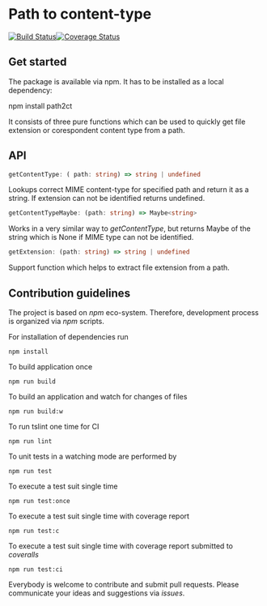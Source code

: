 # Path to content-type 
[![Build Status](https://travis-ci.org/AIRTucha/path2ct.svg?branch=master)](https://travis-ci.org/AIRTucha/path2ct)[![Coverage Status](https://coveralls.io/repos/github/AIRTucha/path2ct/badge.svg?branch=master)](https://coveralls.io/github/AIRTucha/path2ct?branch=master)
## Get started 

The package is available via npm. It has to be installed as a local dependency:

npm install path2ct

It consists of three pure functions which can be used to quickly get file extension or corespondent content type from a path.

## API

```typescript
getContentType: ( path: string) => string | undefined
```

Lookups correct MIME content-type for specified path and return it as a string. If extension can not be identified returns undefined.

```typescript
getContentTypeMaybe: (path: string) => Maybe<string>
```

Works in a very similar way to *getContentType*, but returns Maybe of the string which is None if MIME type can not be identified.

```typescript
getExtension: (path: string) => string | undefined
```

Support function which helps to extract file extension from a path.

## Contribution guidelines

The project is based on *npm* eco-system. Therefore, development process is organized via *npm* scripts.

For installation of dependencies run

    npm install

To build application once

    npm run build

To build an application and watch for changes of files

    npm run build:w

To run tslint one time for CI

    npm run lint

To unit tests in a watching mode are performed by 

    npm run test
    
To execute a test suit single time

    npm run test:once

To execute a test suit single time with coverage report

    npm run test:c

To execute a test suit single time with coverage report submitted to *coveralls*

    npm run test:ci

Everybody is welcome to contribute and submit pull requests. Please communicate your ideas and suggestions via *issues*.